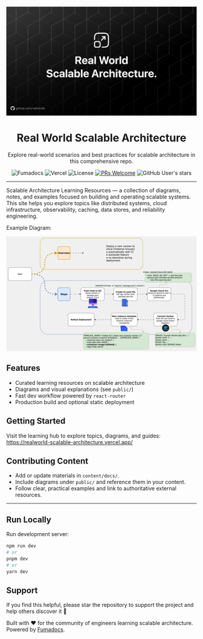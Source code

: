 ![sa-cover](public/sa-cover.jpg)

<div align="center">

# Real World Scalable Architecture

Explore real-world scenarios and best practices for scalable architecture in this comprehensive repo.

![Fumadocs](https://img.shields.io/badge/Powered%20by-Fumadocs-0ca5e9)
![Vercel](https://img.shields.io/badge/Powered%20by-Vercel-0ca5e9)
![License](https://img.shields.io/badge/License-MIT-blue.svg)
[![PRs Welcome](https://img.shields.io/badge/PRs-welcome-orange.svg)](https://github.com/vahidvdn/realworld-design-patterns/compare)
![GitHub User's stars](https://img.shields.io/github/stars/vahidvdn%2Frealworld-scalable-architecture)

</div>

<hr />


Scalable Architecture Learning Resources — a collection of diagrams, notes, and examples focused on building and operating scalable systems. This site helps you explore topics like distributed systems, cloud infrastructure, observability, caching, data stores, and reliability engineering.


Example Diagram:

![Managed Instance Group](public/managed-instance-group.svg)

## Features

- Curated learning resources on scalable architecture
- Diagrams and visual explanations (see `public/`)
- Fast dev workflow powered by `react-router`
- Production build and optional static deployment

## Getting Started
Visit the learning hub to explore topics, diagrams, and guides:
https://realworld-scalable-architecture.vercel.app/


## Contributing Content

- Add or update materials in `content/docs/`.
- Include diagrams under `public/` and reference them in your content.
- Follow clear, practical examples and link to authoritative external resources.
---

## Run Locally

Run development server:

```bash
npm run dev
# or
pnpm dev
# or
yarn dev
```

## Support

If you find this helpful, please star the repository to support the project and help others discover it 🌟

Built with ❤️ for the community of engineers learning scalable architecture. Powered by [Fumadocs](https://fumadocs.dev).
